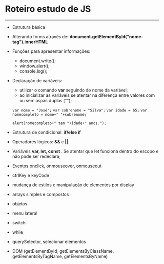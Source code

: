 # Roteiro estudo de JS
---

- Estrutura básica
- Alterando forms através de: **document.getElementById("nome-tag").innerHTML**
- Funções para apresentar informações:
   - document.write();
   - window.alert();
   - console.log();
 - Declaração de variáveis:
   - utilizar o comando **var** seguindo do nome da variável;
   - ao inicializar as variáveis se atentar na diferença entre valores com ou sem aspas duplas ("");

   `var nome = "José";`
`var sobrenome = "Silva";`
`var idade = 65;`
`var nomecompleto = nome+" "+sobrenome;`

   `alert(nomecompleto+" tem "+idade+" anos.");`

- Estrutura de condicional: **if/else if**
- Operadores lógicos: **&&** e **||**
- Variáveis **var, let, const** . Se atentar que let funciona dentro do escopo e não pode ser redeclara;
- Eventos onclick, onmouseover, onmouseout
- ctrlKey e keyCode
- mudança de estilos e manipulação de elementos por display
- arrays simples e compostos
- objetos
- menu lateral
- switch
- while
- querySelector, selecionar elementos
- DOM (getElementById; getElementsByClassName, getElementsByTagName, getElementsByName)